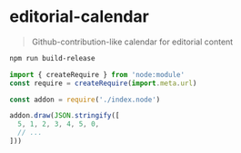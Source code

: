 # editorial-calendar

> Github-contribution-like calendar for editorial content

```sh
npm run build-release
```


```javascript
import { createRequire } from 'node:module'
const require = createRequire(import.meta.url)

const addon = require('./index.node')

addon.draw(JSON.stringify([
  5, 1, 2, 3, 4, 5, 0,
  // ...
]))
```
